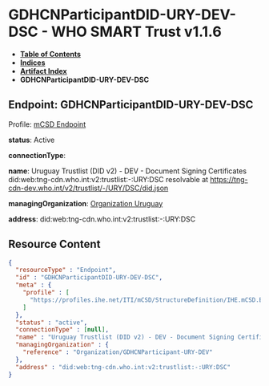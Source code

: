 # GDHCNParticipantDID-URY-DEV-DSC - WHO SMART Trust v1.1.6

* [**Table of Contents**](toc.md)
* [**Indices**](indices.md)
* [**Artifact Index**](artifacts.md)
* **GDHCNParticipantDID-URY-DEV-DSC**

## Endpoint: GDHCNParticipantDID-URY-DEV-DSC

Profile: [mCSD Endpoint](https://profiles.ihe.net/ITI/mCSD/4.0.0/StructureDefinition-IHE.mCSD.Endpoint.html)

**status**: Active

**connectionType**: 

**name**: Uruguay Trustlist (DID v2) - DEV - Document Signing Certificates did:web:tng-cdn.who.int:v2:trustlist:-:URY:DSC resolvable at https://tng-cdn-dev.who.int/v2/trustlist/-/URY/DSC/did.json

**managingOrganization**: [Organization Uruguay](Organization-GDHCNParticipant-URY-DEV.md)

**address**: did:web:tng-cdn.who.int:v2:trustlist:-:URY:DSC



## Resource Content

```json
{
  "resourceType" : "Endpoint",
  "id" : "GDHCNParticipantDID-URY-DEV-DSC",
  "meta" : {
    "profile" : [
      "https://profiles.ihe.net/ITI/mCSD/StructureDefinition/IHE.mCSD.Endpoint"
    ]
  },
  "status" : "active",
  "connectionType" : [null],
  "name" : "Uruguay Trustlist (DID v2) - DEV - Document Signing Certificates\ndid:web:tng-cdn.who.int:v2:trustlist:-:URY:DSC\nresolvable at https://tng-cdn-dev.who.int/v2/trustlist/-/URY/DSC/did.json",
  "managingOrganization" : {
    "reference" : "Organization/GDHCNParticipant-URY-DEV"
  },
  "address" : "did:web:tng-cdn.who.int:v2:trustlist:-:URY:DSC"
}

```
